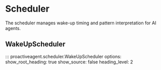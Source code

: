 # Scheduler

The scheduler manages wake-up timing and pattern interpretation for AI agents.

## WakeUpScheduler

::: proactiveagent.scheduler.WakeUpScheduler
    options:
      show_root_heading: true
      show_source: false
      heading_level: 2

